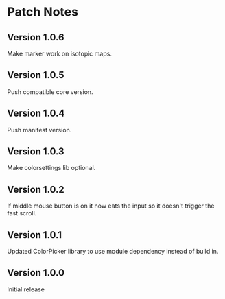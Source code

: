 # Patch Notes

## Version 1.0.6

Make marker work on isotopic maps.

## Version 1.0.5

Push compatible core version.

## Version 1.0.4

Push manifest version.

## Version 1.0.3

Make colorsettings lib optional.

## Version 1.0.2

If middle mouse button is on it now eats the input so it doesn't trigger the fast scroll.

## Version 1.0.1

Updated ColorPicker library to use module dependency instead of build in.

## Version 1.0.0

Initial release
